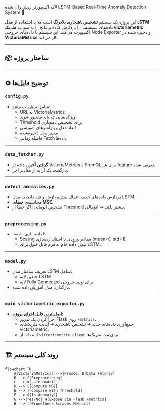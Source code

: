 که اکسپورتر روش ران شده# LSTM-Based Real-Time Anomaly Detection System 🚀

این پروژه یک سیستم **تشخیص ناهنجاری بلادرنگ** است که با استفاده از **مدل LSTM** داده‌های سیستمی را پردازش کرده و نتایج را به صورت **متریک victoriametric** اکسپورت می‌کند. این سیستم با داده‌های خروجی Node Exporter و ذخیره شده در **VictoriaMetrics** کار می‌کند.

---

## 📦 ساختار پروژه

---

## ⚙️ توضیح فایل‌ها

### `config.py`
- شامل تنظیمات مانند:
  - URL به VictoriaMetrics
  - ویژگی‌هایی که باید مانیتور شوند
  - Threshold برای تشخیص ناهنجاری
  - ابعاد مدل و پارامترهای آموزشی
  - مسیر مدل ذخیره‌شده
  - فاصله زمانی Fetch داده‌ها

---

### `data_fetcher.py`
- **گرفتن آخرین داده** از VictoriaMetrics با PromQL برای هر feature تعریف شده.
- بازگشت یک آرایه از مقادیر آخر.

---

### `detect_anomalies.py`
- پردازش داده‌های جدید، اعمال پیش‌پردازش و فید دادن به مدل LSTM.
- محاسبه‌ی **خطای MSE**.
- تشخیص آنومالی: اگر خطا از Threshold بیشتر باشد ➔ آنومالی.

---

### `preprocessing.py`
- آماده‌سازی داده‌ها:
  - Scaling مقادیر ورودی با استانداردسازی (mean=0, std=1).
  - تبدیل داده خام به فرم قابل قبول برای LSTM.

---

### `model.py`
- تعریف ساختار مدل LSTM شامل:
  - چندین لایه LSTM
  - لایه Fully Connected برای تولید خروجی
- بارگذاری مدل آموزش داده شده.

---

### `main_victoriametric_exporter.py`
- **اصلی‌ترین فایل اجرای پروژه**:
  - اجرا کردن یک سرور Flask روی `/metrics`.
  - جمع‌آوری داده‌های جدید ➔ تشخیص ناهنجاری ➔ آپدیت متریک‌های victoriametric.
  - استفاده از `victoriametric_client` برای ثبت متریک‌ها.

---

## 🏗️ روند کلی سیستم

```mermaid
flowchart TD
    A[VictoriaMetrics] -->|PromQL| B[Data Fetcher]
    B --> C[Preprocessing]
    C --> D[LSTM Model]
    D --> E[Compute MSE]
    E --> F[Compare with Threshold]
    F --> G{Is Anomaly?}
    G -->|Yes/No| H[Expose via Flask /metrics]
    H --> I[Prometheus Scrapes Metrics]
